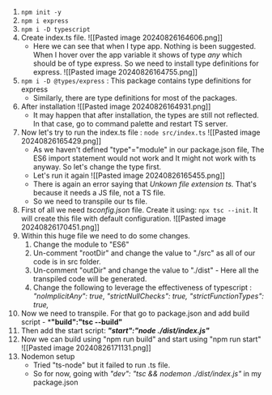 1. `npm init -y`
2. `npm i express`
3. `npm i -D typescript`
4. Create index.ts file. 
	 ![[Pasted image 20240826164606.png]]
	-  Here we can see that when I type app. Nothing is been suggested. When I hover over the app variable it shows of type *any* which should be of type express. So we need to install type definitions for express.
	  ![[Pasted image 20240826164755.png]]
5. `npm i -D @types/express` : This package contains type definitions for express
	- Similarly, there are type definitions for most of the packages.
6. After installation 
     ![[Pasted image 20240826164931.png]]
     - It may happen that after installation, the types are still not reflected. In that case, go to command palette and restart TS server.
7. Now let's try to run the index.ts file : `node src/index.ts`
     ![[Pasted image 20240826165429.png]]
	- As we haven't defined "type"="module" in our package.json file, The ES6 import statement would not work and It might not work with ts anyway. So let's change the type first.
	- Let's run it again
	  ![[Pasted image 20240826165455.png]]
	- There is again an error saying that *Unkown file extension ts.* That's because it needs a JS file, not a TS file.
	- So we need to transpile our ts file.
8. First of all we need *tsconfig.json* file. Create it using: `npx tsc --init`. It will create this file with default configuration.
     ![[Pasted image 20240826170451.png]]
9. Within this huge file we need to do some changes.
	1. Change the module to "ES6"
	2. Un-comment "rootDir" and change the value to "./src" as all of our code is in src folder.
	3. Un-comment "outDir" and change the value to "./dist" - Here all the transpiled code will be generated.
	4. Change the following to leverage the effectiveness of typescript : *"noImplicitAny": true*, *"strictNullChecks": true,* *"strictFunctionTypes": true,*
10. Now we need to transpile. For that go  to package.json  and add build script - ***"build":"tsc --build"** 
11. Then add the start script: ***"start":"node ./dist/index.js"***
12. Now we can build using "npm run build" and start using "npm run start"
     ![[Pasted image 20240826171131.png]]
 13. Nodemon setup
	 - Tried "ts-node" but it failed to run .ts file.
	 - So for now, going with *"dev": "tsc && nodemon ./dist/index.js"* in my package.json